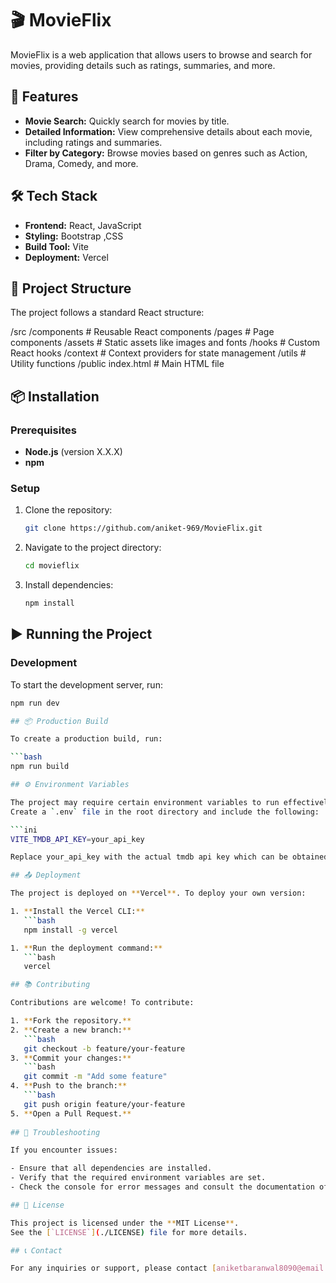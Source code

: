 # 🎬 MovieFlix

MovieFlix is a web application that allows users to browse and search for movies, providing details such as ratings, summaries, and more.

## 🚀 Features

- **Movie Search:** Quickly search for movies by title.
- **Detailed Information:** View comprehensive details about each movie, including ratings and summaries.
- **Filter by Category:** Browse movies based on genres such as Action, Drama, Comedy, and more.

## 🛠️ Tech Stack

- **Frontend:** React, JavaScript
- **Styling:** Bootstrap ,CSS
- **Build Tool:** Vite
- **Deployment:** Vercel

## 📂 Project Structure

The project follows a standard React structure:

/src /components # Reusable React components /pages # Page components /assets # Static assets like images and fonts /hooks # Custom React hooks /context # Context providers for state management /utils # Utility functions /public index.html # Main HTML file


## 📦 Installation

### Prerequisites

- **Node.js** (version X.X.X)
- **npm** 

### Setup

1. Clone the repository:

   ```bash
   git clone https://github.com/aniket-969/MovieFlix.git

2. Navigate to the project directory:

    ```bash
    cd movieflix

3. Install dependencies:

    ```bash
    npm install
 
## ▶ Running the Project

### Development

To start the development server, run:

```bash
npm run dev

## 📦 Production Build

To create a production build, run:

```bash
npm run build

## ⚙️ Environment Variables

The project may require certain environment variables to run effectively.  
Create a `.env` file in the root directory and include the following:

```ini
VITE_TMDB_API_KEY=your_api_key

Replace your_api_key with the actual tmdb api key which can be obtained from TMDB by login to their website

## 📤 Deployment

The project is deployed on **Vercel**. To deploy your own version:

1. **Install the Vercel CLI:**
   ```bash
   npm install -g vercel

1. **Run the deployment command:**
   ```bash
   vercel

## 📚 Contributing

Contributions are welcome! To contribute:

1. **Fork the repository.**
2. **Create a new branch:**
   ```bash
   git checkout -b feature/your-feature
3. **Commit your changes:**
   ```bash
   git commit -m "Add some feature"
4. **Push to the branch:**
   ```bash
   git push origin feature/your-feature
5. **Open a Pull Request.**
   
## 🐛 Troubleshooting

If you encounter issues:

- Ensure that all dependencies are installed.
- Verify that the required environment variables are set.
- Check the console for error messages and consult the documentation of the respective technologies used.

## 📜 License

This project is licensed under the **MIT License**.  
See the [`LICENSE`](./LICENSE) file for more details.

## 📞 Contact

For any inquiries or support, please contact [aniketbaranwal8090@email.com](mailto:aniketbaranwal8090@email.com).
